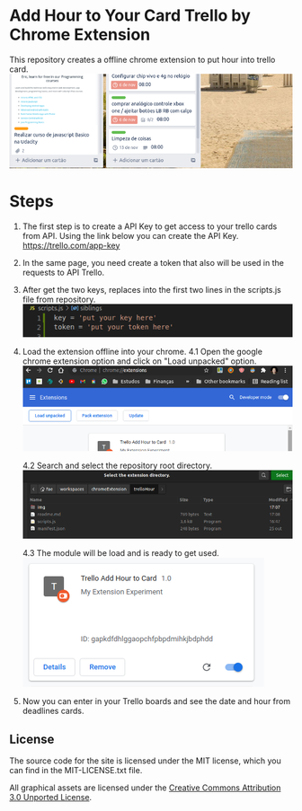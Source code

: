 # Add Hour to Your Card Trello by Chrome Extension
This repository creates a offline chrome extension to put hour into trello card.
![alt text](img/hour.png)

# Steps
1. The first step is to create a API Key to get access to your trello cards from API. 
Using the link below you can create the API Key.
https://trello.com/app-key

2. In the same page, you need create a token that also will be used in the requests to API Trello.

3. After get the two keys, replaces into the first two lines in the scripts.js file from repository.
![alt text](img/keys.png)


4. Load the extension offline into your chrome.
    4.1 Open the google chrome extension option and click on "Load unpacked" option.
    ![alt text](img/extensionOption.png)

    4.2 Search and select the repository root directory.
    ![alt text](img/directory.png)

    4.3 The module will be load and is ready to get used.
    ![alt text](img/extensionLoaded.png)

5. Now you can enter in your Trello boards and see the date and hour from deadlines cards. 

## License

The source code for the site is licensed under the MIT license, which you can find in
the MIT-LICENSE.txt file.

All graphical assets are licensed under the
[Creative Commons Attribution 3.0 Unported License](https://creativecommons.org/licenses/by/3.0/).
